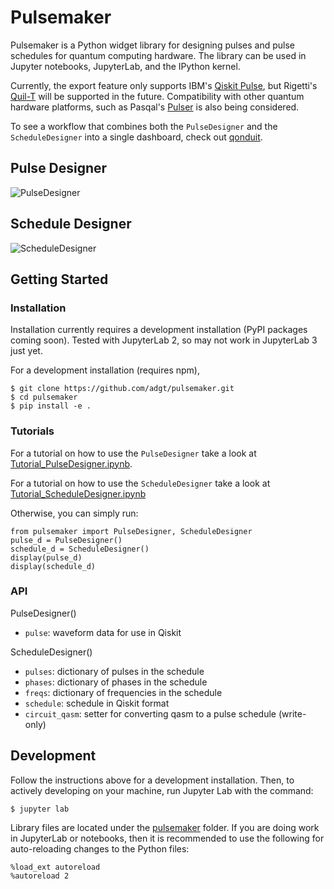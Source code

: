 # Pulsemaker

Pulsemaker is a Python widget library for designing pulses and pulse schedules for quantum computing hardware. The library can be used in Jupyter notebooks, JupyterLab, and the IPython kernel.

Currently, the export feature only supports IBM's [Qiskit Pulse](https://qiskit.org/documentation/apidoc/pulse.html), but Rigetti's [Quil-T](https://pyquil-docs.rigetti.com/en/stable/quilt.html) will be supported in the future. Compatibility with other quantum hardware platforms, such as Pasqal's [Pulser](https://github.com/pasqal-io/Pulser) is also being considered.

To see a workflow that combines both the `PulseDesigner` and the `ScheduleDesigner` into a single dashboard, check out [qonduit](https://github.com/adgt/qonduit).

## Pulse Designer
![PulseDesigner](images/pulseDesigner_02.png)
## Schedule Designer
![ScheduleDesigner](images/scheduleDesigner_02.png)

## Getting Started
### Installation

Installation currently requires a development installation (PyPI packages coming soon). Tested with JupyterLab 2, so may not work in JupyterLab 3 just yet.

For a development installation (requires npm),

    $ git clone https://github.com/adgt/pulsemaker.git
    $ cd pulsemaker
    $ pip install -e .

### Tutorials

For a tutorial on how to use the `PulseDesigner` take a look at [Tutorial_PulseDesigner.ipynb](https://nbviewer.jupyter.org/github/adgt/pulseMaker/blob/main/Tutorial_PulseDesigner.ipynb).

For a tutorial on how to use the `ScheduleDesigner` take a look at [Tutorial_ScheduleDesigner.ipynb](https://nbviewer.jupyter.org/github/adgt/pulseMaker/blob/main/Tutorial_ScheduleDesigner.ipynb)

Otherwise, you can simply run:
```
from pulsemaker import PulseDesigner, ScheduleDesigner
pulse_d = PulseDesigner()
schedule_d = ScheduleDesigner()
display(pulse_d)
display(schedule_d)
```

### API

PulseDesigner()
- `pulse`: waveform data for use in Qiskit

ScheduleDesigner()
- `pulses`: dictionary of pulses in the schedule
- `phases`: dictionary of phases in the schedule
- `freqs`: dictionary of frequencies in the schedule
- `schedule`: schedule in Qiskit format
- `circuit_qasm`: setter for converting qasm to a pulse schedule (write-only)

## Development

Follow the instructions above for a development installation. Then, to actively developing on your machine, run Jupyter Lab with the command:

    $ jupyter lab

Library files are located under the [pulsemaker](pulsemaker) folder. If you are doing work in JupyterLab or notebooks, then it is recommended to use the following for auto-reloading changes to the Python files:

```
%load_ext autoreload
%autoreload 2
```